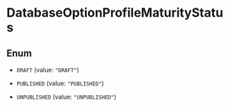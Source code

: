 

# DatabaseOptionProfileMaturityStatus

## Enum


* `DRAFT` (value: `"DRAFT"`)

* `PUBLISHED` (value: `"PUBLISHED"`)

* `UNPUBLISHED` (value: `"UNPUBLISHED"`)



